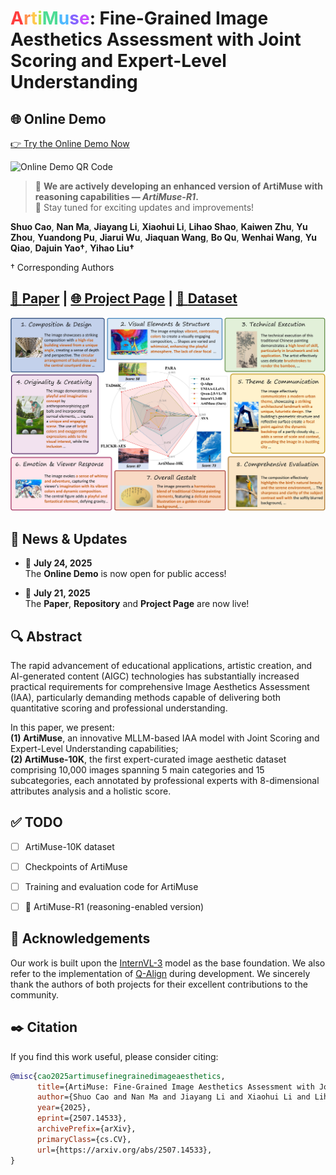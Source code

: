 <h1>
  <span style="color: #FF3E3E;">A</span><span style="color: #FF914D;">r</span><span 
  style="color: #FFC94D;">t</span><span style="color: #B6E24D;">i</span><span
  style="color: #4DDC95;">M</span><span style="color: #4DB8FF;">u</span><span
  style="color: #8564FF;">s</span><span style="color: #C74DFF;">e</span>:
  Fine-Grained Image Aesthetics Assessment with Joint Scoring and Expert-Level Understanding
</h1>

## 🌐 Online Demo

[👉 Try the Online Demo Now](http://artimuse.intern-ai.org.cn/)

![Online Demo QR Code](imagesimagesimages/QRcode.jpg)


> 🔬 **We are actively developing an enhanced version of ArtiMuse with reasoning capabilities — _ArtiMuse-R1_.**  
> 🌟 Stay tuned for exciting updates and improvements!




**Shuo Cao**, **Nan Ma**, **Jiayang Li**, **Xiaohui Li**, **Lihao Shao**, **Kaiwen Zhu**, **Yu Zhou**, **Yuandong Pu**, **Jiarui Wu**, **Jiaquan Wang**, **Bo Qu**, **Wenhai Wang**, **Yu Qiao**, **Dajuin Yao†**, **Yihao Liu†**

† Corresponding Authors

## [📄 **Paper**](https://arxiv.org/abs/2507.14533) | [🌐 **Project Page**](https://thunderbolt215.github.io/ArtiMuse-project/) | [📁 **Dataset**](#)


![Teaser](images/Teaser_v4.jpg "Teaser Figure")


## 📰 News & Updates

- 🚀 **July 24, 2025**  
  The **Online Demo** is now open for public access!

- 🚀 **July 21, 2025**  
  The **Paper**, **Repository** and **Project Page** are now live!


## 🔍 Abstract

The rapid advancement of educational applications, artistic creation, and AI-generated content (AIGC) technologies has substantially increased practical requirements for comprehensive Image Aesthetics Assessment (IAA), particularly demanding methods capable of delivering both quantitative scoring and professional understanding.  
 
In this paper, we present:  
**(1) ArtiMuse**, an innovative MLLM-based IAA model with Joint Scoring and Expert-Level Understanding capabilities;  
**(2) ArtiMuse-10K**, the first expert-curated image aesthetic dataset comprising 10,000 images spanning 5 main categories and 15 subcategories, each annotated by professional experts with 8-dimensional attributes analysis and a holistic score.  


## ✅ TODO

* [ ] ArtiMuse-10K dataset
* [ ] Checkpoints of ArtiMuse
* [ ] Training and evaluation code for ArtiMuse
* [ ] 🧠 ArtiMuse-R1 (reasoning-enabled version)


## 🙏 Acknowledgements

Our work is built upon the [InternVL-3](https://github.com/OpenGVLab/InternVL) model as the base foundation. We also refer to the implementation of [Q-Align](https://github.com/Q-Future/Q-Align) during development. We sincerely thank the authors of both projects for their excellent contributions to the community.


## ✒️ Citation

If you find this work useful, please consider citing:

```bibtex
@misc{cao2025artimusefinegrainedimageaesthetics,
      title={ArtiMuse: Fine-Grained Image Aesthetics Assessment with Joint Scoring and Expert-Level Understanding}, 
      author={Shuo Cao and Nan Ma and Jiayang Li and Xiaohui Li and Lihao Shao and Kaiwen Zhu and Yu Zhou and Yuandong Pu and Jiarui Wu and Jiaquan Wang and Bo Qu and Wenhai Wang and Yu Qiao and Dajuin Yao and Yihao Liu},
      year={2025},
      eprint={2507.14533},
      archivePrefix={arXiv},
      primaryClass={cs.CV},
      url={https://arxiv.org/abs/2507.14533}, 
}
```
